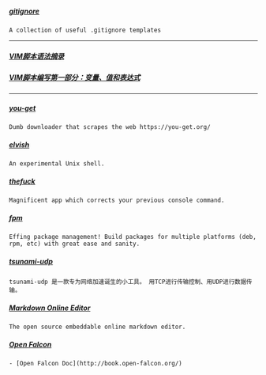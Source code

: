 
##### [gitignore](https://github.com/github/gitignore)
    A collection of useful .gitignore templates

---

##### [VIM脚本语法摘录](./vim-script-syntax.md)

##### [VIM脚本编写第一部分：变量、值和表达式](./vim-write-script-first.md)

---

##### [you-get](https://github.com/soimort/you-get)
    Dumb downloader that scrapes the web https://you-get.org/

##### [elvish](https://github.com/elves/elvish)
    An experimental Unix shell.

##### [thefuck](https://github.com/nvbn/thefuck)
    Magnificent app which corrects your previous console command.

##### [fpm](https://github.com/jordansissel/fpm)
    Effing package management! Build packages for multiple platforms (deb, rpm, etc) with great ease and sanity.

##### [tsunami-udp](https://github.com/cheetahmobile/tsunami-udp)
    tsunami-udp 是一款专为网络加速诞生的小工具。 用TCP进行传输控制、用UDP进行数据传输。

##### [Markdown Online Editor](https://github.com/pandao/editor.md)
    The open source embeddable online markdown editor.

##### [Open Falcon](https://github.com/open-falcon/of-release)
    - [Open Falcon Doc](http://book.open-falcon.org/)
